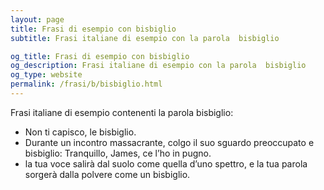 ```yaml
---
layout: page
title: Frasi di esempio con bisbiglio 
subtitle: Frasi italiane di esempio con la parola  bisbiglio

og_title: Frasi di esempio con bisbiglio 
og_description: Frasi italiane di esempio con la parola  bisbiglio
og_type: website
permalink: /frasi/b/bisbiglio.html
---
```


Frasi italiane di esempio contenenti la parola bisbiglio:


- Non ti capisco, le bisbiglio.
- Durante un incontro massacrante, colgo il suo sguardo preoccupato e bisbiglio: Tranquillo, James, ce l’ho in pugno.
- la tua voce salirà dal suolo come quella d’uno spettro, e la tua parola sorgerà dalla polvere come un bisbiglio.

